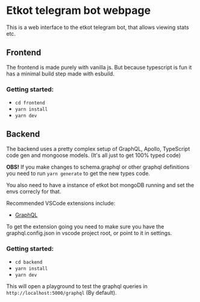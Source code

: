 # Etkot telegram bot webpage

This is a web interface to the etkot telegram bot, that allows viewing stats etc.

## Frontend

The frontend is made purely with vanilla js. But because typescript is fun it has a minimal build step made with esbuild.

### Getting started:

- `cd frontend`
- `yarn install`
- `yarn dev`

## Backend

The backend uses a pretty complex setup of GraphQL, Apollo, TypeScript code gen
and mongoose models. (It's all just to get 100% typed code)

**OBS!** If you make changes to schema.graphql or other graphql definitions you need to run `yarn generate` to get the new types code.

You also need to have a instance of etkot bot mongoDB running and set the envs correcly for that.

Recommended VSCode extensions include:

- [GraphQL](https://marketplace.visualstudio.com/items?itemName=graphql-extension.graphql)

To get the extension going you need to make sure you have the graphql.config.json in vscode project root, or point to it in settings.

### Getting started:

- `cd backend`
- `yarn install`
- `yarn dev`

This will open a playground to test the graphql queries in `http://localhost:5000/graphql` (By default).
